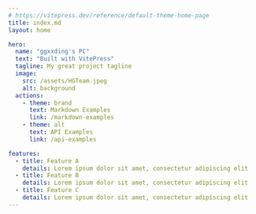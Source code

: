 ```yaml
---
# https://vitepress.dev/reference/default-theme-home-page
title: index.md
layout: home

hero:
  name: "ggxxding's PC"
  text: "Built with VitePress"
  tagline: My great project tagline
  image:
    src: /assets/HGTeam.jpeg
    alt: background
  actions:
    - theme: brand
      text: Markdown Examples
      link: /markdown-examples
    - theme: alt
      text: API Examples
      link: /api-examples

features:
  - title: Feature A
    details: Lorem ipsum dolor sit amet, consectetur adipiscing elit
  - title: Feature B
    details: Lorem ipsum dolor sit amet, consectetur adipiscing elit
  - title: Feature C
    details: Lorem ipsum dolor sit amet, consectetur adipiscing elit
---
```



